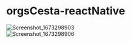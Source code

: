 # orgsCesta-reactNative
![Screenshot_1673298903](https://user-images.githubusercontent.com/101364762/229240080-2faa289e-4fdd-4e35-b935-4a2590ca105c.png) <br>
![Screenshot_1673298906](https://user-images.githubusercontent.com/101364762/229240082-3897e6c1-0c32-4e10-a251-37087fce257f.png)
